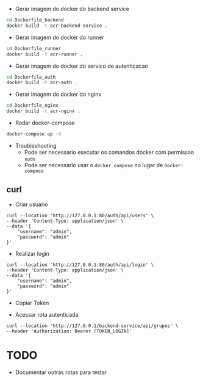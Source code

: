 - Gerar imagem do docker do backend service
```sh
cd Dockerfile_backend
docker build -t acr-backend-service .
```

- Gerar imagem do docker do runner
```sh
cd Dockerfile_runner
docker build -t acr-runner .
```

- Gerar imagem do docker do servico de autenticacao
```sh
cd Dockerfile_auth
docker build -t acr-auth .
```

- Gerar imagem do docker do nginx
```sh
cd Dockerfile_nginx
docker build -t acr-nginx .
```

- Rodar docker-compose
```sh
docker-compose up -d
```

- Troubleshooting
    - Pode ser necessario executar os comandos docker com permissao `sudo`
    - Pode ser necessario usar o `docker compose` no lugar de `docker-compose`


## curl 

- Criar usuario
```
curl --location 'http://127.0.0.1:80/auth/api/users' \
--header 'Content-Type: application/json' \
--data '{
    "username": "admin",
    "password": "admin"
}'
```

- Realizar login
```
curl --location 'http://127.0.0.1:80/auth/api/login' \
--header 'Content-Type: application/json' \
--data '{
    "username": "admin",
    "password": "admin"
}'
```
- Copiar Token

- Acessar rota autenticada
```
curl --location 'http://127.0.0.1/backend-service/api/grupos' \
--header 'Authorization: Bearer [TOKEN_LOGIN]'
```

# TODO
- Documentar outras rotas para testar


